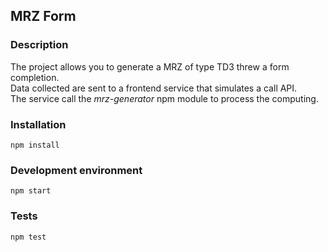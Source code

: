 ## MRZ Form

### Description

The project allows you to generate a MRZ of type TD3 threw a form completion.</br>
Data collected are sent to a frontend service that simulates a call API.</br>
The service call the _mrz-generator_ npm module to process the computing.

### Installation

```
npm install
```

### Development environment

```
npm start
```

### Tests

```
npm test
```

